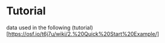 # Tutorial
data used in the following (tutorial)[https://osf.io/t6j7u/wiki/2.%20Quick%20Start%20Example/]
